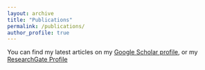 ```yaml
---
layout: archive
title: "Publications"
permalink: /publications/
author_profile: true
---
```


You can find my latest articles on my [Google Scholar profile](https://scholar.google.com/citations?hl=en&user=U1gkUkcAAAAJ), or my [ResearchGate Profile](https://www.researchgate.net/profile/Jasorsi-Ghosh)   

